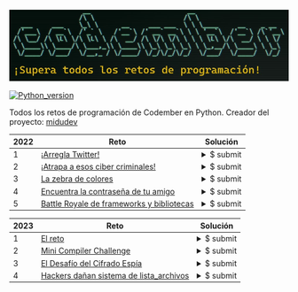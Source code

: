 ![](./header.jpg)

[![Python_version](https://img.shields.io/badge/Python-v3.10.2-blueviolet?style=flat&logo=python&logoColor=white)](https://www.python.org/downloads/release/python-3102/)

Todos los retos de programación de Codember en Python. Creador del proyecto: [midudev](https://twitter.com/midudev)

|2022|Reto|Solución|
|----|----|----|
|1|[¡Arregla Twitter!](2022/challenge01.py)|<details><summary>$ submit</summary>156@giroz</details>|
|2|[¡Atrapa a esos ciber criminales!](2022/challenge02.py)|<details><summary>$ submit</summary>thanks for playing codember please share</details>|
|3|[La zebra de colores](2022/challenge03.py)|<details><summary>$ submit</summary>30@red</details>|
|4|[Encuentra la contraseña de tu amigo](2022/challenge04.py)|<details><summary>$ submit</summary>165-23555</details>|
|5|[Battle Royale de frameworks y bibliotecas](2022/challenge05.py)|<details><summary>$ submit</summary>Diana-100</details>|

|2023|Reto|Solución|
|----|----|----|
|1|[El reto](2023/challenge_01.py)|<details><summary>$ submit</summary>murcielago15leon15jirafa15cebra6elefante15rinoceronte15hipopotamo15ardilla15mapache15zorro15lobo15oso15puma2jaguar14tigre10leopardo10gato12perro12caballo14vaca14toro14cerdo14oveja14cabra14gallina10pato10ganso10pavo10paloma10halcon11aguila11buho11colibri9canario8loro8tucan8pinguino7flamenco7</details>|
|2|[Mini Compiler Challenge](2023/challenge_02.py)|<details><summary>$ submit</summary>024899455</details>|
|3|[El Desafío del Cifrado Espía](2023/challenge_03.py)|<details><summary>$ submit</summary>bgamidqewtbus </details>|
|4|[Hackers dañan sistema de lista_archivos](2023/challenge_04.py)|<details><summary>$ submit</summary>O2hrQ </details>|
